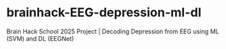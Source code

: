 # brainhack-EEG-depression-ml-dl
Brain Hack School 2025 Project | Decoding Depression from EEG using ML (SVM) and DL (EEGNet) 
